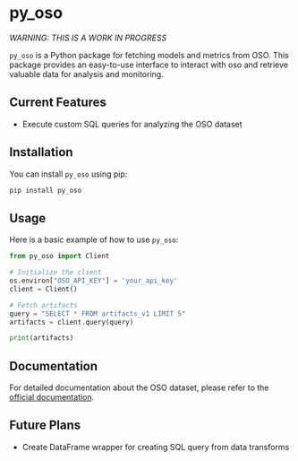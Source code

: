 # py_oso

_WARNING: THIS IS A WORK IN PROGRESS_

`py_oso` is a Python package for fetching models and metrics from OSO. This package provides an easy-to-use interface to interact with oso and retrieve valuable data for analysis and monitoring.

## Current Features

- Execute custom SQL queries for analyzing the OSO dataset

## Installation

You can install `py_oso` using pip:

```bash
pip install py_oso
```

## Usage

Here is a basic example of how to use `py_oso`:

```python
from py_oso import Client

# Initialize the client
os.environ["OSO_API_KEY"] = 'your_api_key'
client = Client()

# Fetch artifacts
query = "SELECT * FROM artifacts_v1 LIMIT 5"
artifacts = client.query(query)

print(artifacts)
```

## Documentation

For detailed documentation about the OSO dataset, please refer to the [official documentation](https://docs.opensource.observer/docs/integrate/datasets/).

## Future Plans

- Create DataFrame wrapper for creating SQL query from data transforms
